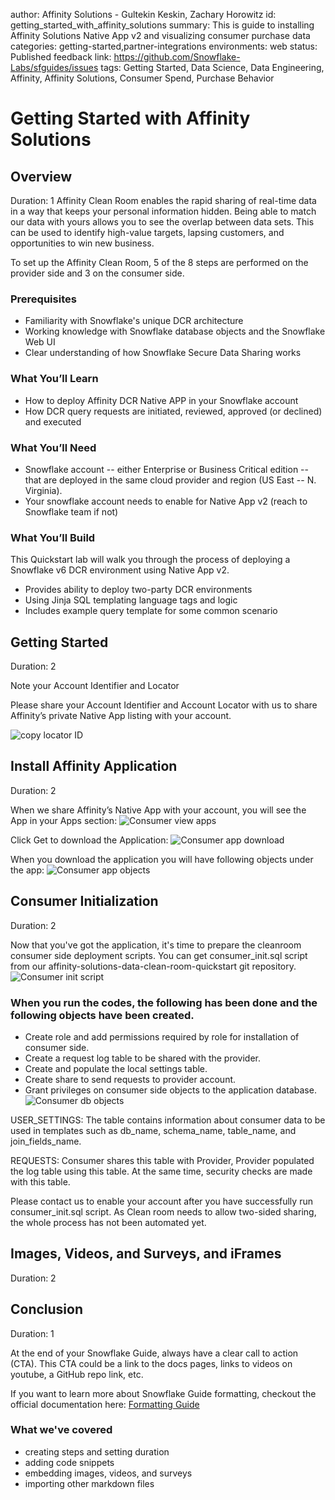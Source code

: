 author: Affinity Solutions - Gultekin Keskin, Zachary Horowitz
id: getting_started_with_affinity_solutions
summary: This is guide to installing Affinity Solutions Native App v2 and visualizing consumer purchase data
categories: getting-started,partner-integrations
environments: web
status: Published 
feedback link: https://github.com/Snowflake-Labs/sfguides/issues
tags: Getting Started, Data Science, Data Engineering, Affinity, Affinity Solutions, Consumer Spend, Purchase Behavior 

# Getting Started with Affinity Solutions
<!-- ------------------------ -->
## Overview 
Duration: 1
Affinity Clean Room enables the rapid sharing of real-time data in a way that keeps your personal information hidden. Being able to match our data with yours allows you to see the overlap between data sets. This can be used to identify high-value targets, lapsing customers, and opportunities to win new business.

To set up the Affinity Clean Room, 5 of the 8 steps are performed on the provider side and 3 on the consumer side.

### Prerequisites
- Familiarity with Snowflake's unique DCR architecture
- Working knowledge with Snowflake database objects and the Snowflake Web UI
- Clear understanding of how Snowflake Secure Data Sharing works

### What You’ll Learn
- How to deploy Affinity DCR Native APP in your Snowflake account
- How DCR query requests are initiated, reviewed, approved (or declined) and executed

### What You’ll Need
- Snowflake account -- either Enterprise or Business Critical edition -- that are deployed in the same cloud provider and region (US East -- N. Virginia). 
- Your snowflake account needs to enable for Native App v2 (reach to Snowflake team if not) 

### What You’ll Build 
This Quickstart lab will walk you through the process of deploying a Snowflake v6 DCR environment using Native App v2.
- Provides ability to deploy two-party DCR environments
- Using Jinja SQL templating language tags and logic
- Includes example query template for some common scenario

<!-- ------------------------ -->
## Getting Started
Duration: 2

Note your Account Identifier and Locator

Please share your Account Identifier and Account Locator with us to share Affinity’s private Native App listing with your account.

![copy locator ID](assets/quickstart_copy_locator_id.png)


<!-- ------------------------ -->
## Install Affinity Application
Duration: 2

When we share Affinity’s Native App with your account, you will see the App in your Apps section:
![Consumer view apps](assets/quickstart_consumer_view_apps.png)

Click Get to download the Application:
![Consumer app download](assets/quickstart_consumer_app_download.png)

When you download the application you will have following objects under the app: 
![Consumer app objects](assets/quickstart_consumer_app_objects.png)


<!-- ------------------------ -->
## Consumer Initialization
Duration: 2

Now that you've got the application, it's time to prepare the cleanroom consumer side deployment scripts. You can get consumer_init.sql script from our affinity-solutions-data-clean-room-quickstart git repository. 
![Consumer init script](assets/quickstart_consumer_init.png)

### When you run the codes, the following has been done and the following objects have been created.
- Create role and add permissions required by role for installation of consumer side.
- Create a request log table to be shared with the provider.
- Create and populate the local settings table.
- Create share to send requests to provider account.
- Grant privileges on consumer side objects to the application database.
![Consumer db objects](assets/quickstart_consumer_db_objects.png)

USER_SETTINGS: The table contains information about consumer data to be used in templates such as db_name, schema_name, table_name, and join_fields_name.

REQUESTS: Consumer shares this table with Provider, Provider populated the log table using this table. At the same time, security checks are made with this table.

Please contact us to enable your account after you have successfully run consumer_init.sql script.
As Clean room needs to allow two-sided sharing, the whole process has not been automated yet.

<!-- ------------------------ -->
## Images, Videos, and Surveys, and iFrames
Duration: 2



<!-- ------------------------ -->
## Conclusion
Duration: 1

At the end of your Snowflake Guide, always have a clear call to action (CTA). This CTA could be a link to the docs pages, links to videos on youtube, a GitHub repo link, etc. 

If you want to learn more about Snowflake Guide formatting, checkout the official documentation here: [Formatting Guide](https://github.com/googlecodelabs/tools/blob/master/FORMAT-GUIDE.md)

### What we've covered
- creating steps and setting duration
- adding code snippets
- embedding images, videos, and surveys
- importing other markdown files